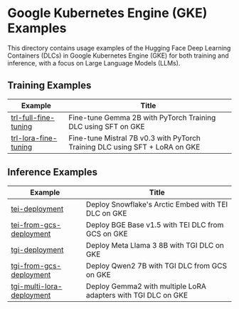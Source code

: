 # Google Kubernetes Engine (GKE) Examples

This directory contains usage examples of the Hugging Face Deep Learning Containers (DLCs) in Google Kubernetes Engine (GKE) for both training and inference, with a focus on Large Language Models (LLMs).

## Training Examples

| Example                                        | Title                                                                       |
| ---------------------------------------------- | --------------------------------------------------------------------------- |
| [trl-full-fine-tuning](./trl-full-fine-tuning) | Fine-tune Gemma 2B with PyTorch Training DLC using SFT on GKE               |
| [trl-lora-fine-tuning](./trl-lora-fine-tuning) | Fine-tune Mistral 7B v0.3 with PyTorch Training DLC using SFT + LoRA on GKE |

## Inference Examples

| Example                                                  | Title                                                         |
| -------------------------------------------------------- | ------------------------------------------------------------- |
| [tei-deployment](./tei-deployment)                       | Deploy Snowflake's Arctic Embed with TEI DLC on GKE           |
| [tei-from-gcs-deployment](./tei-from-gcs-deployment)     | Deploy BGE Base v1.5 with TEI DLC from GCS on GKE             |
| [tgi-deployment](./tgi-deployment)                       | Deploy Meta Llama 3 8B with TGI DLC on GKE                    |
| [tgi-from-gcs-deployment](./tgi-from-gcs-deployment)     | Deploy Qwen2 7B with TGI DLC from GCS on GKE                  |
| [tgi-multi-lora-deployment](./tgi-multi-lora-deployment) | Deploy Gemma2 with multiple LoRA adapters with TGI DLC on GKE |
